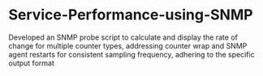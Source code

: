 # Service-Performance-using-SNMP

Developed an SNMP probe script to calculate and display the rate of change for multiple counter types, addressing counter wrap and SNMP agent restarts for consistent sampling frequency, adhering to the specific output format
